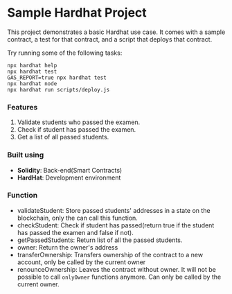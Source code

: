 # Sample Hardhat Project

This project demonstrates a basic Hardhat use case. It comes with a sample contract, a test for that contract, and a script that deploys that contract.

Try running some of the following tasks:

```shell
npx hardhat help
npx hardhat test
GAS_REPORT=true npx hardhat test
npx hardhat node
npx hardhat run scripts/deploy.js
```

### Features

1. Validate students who passed the examen.
2. Check if student has passed the examen.
3. Get a list of all passed students.

### Built using

- **Solidity**: Back-end(Smart Contracts)
- **HardHat**: Development environment

### Function
- validateStudent:
Store passed students' addresses in a state on the blockchain, only the can call this function.
- checkStudent:
Check if student has passed(return true if the student has passed the examen and false if not).
- getPassedStudents:
  Return list of all the passed students.
- owner:
  Return the owner's address
- transferOwnership:
  Transfers ownership of the contract to a new account, only be called by the current owner
- renounceOwnership:
  Leaves the contract without owner. It will not be possible to call `onlyOwner` functions anymore. Can only be called by the current owner.
